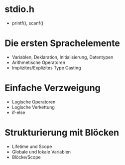 # stdio.h
- printf(), scanf()

# Die ersten Sprachelemente
- Variablen, Deklaration, Initialisierung, Datentypen
- Arithmetische Operatoren
- Implizites/Explizites Type Casting

# Einfache Verzweigung
- Logische Operatoren 
- Logische Verkettung
- if-else

# Strukturierung mit Blöcken
- Lifetime und Scope
- Globale und lokale Variablen
- Blöcke/Scope
